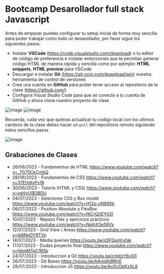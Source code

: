 # Bootcamp Desarollador full stack Javascript

Antes de empezar puedes configurar tu setup inicial de forma muy sencilla para poder trabajar como todo un desarollador, por favor sigue los siguientes pasos:

- Instalar **VSCode** (https://code.visualstudio.com/download) o tu editor de código de preferencia e instalar extensiones que te permitan generar código HTML de manera rápida y sencilla como por ejemplo: **HTML snippets**, **HTML preview** para VSCode
- Descargar e instalar **Git** (https://git-scm.com/download/win) nuestra herramienta de control de versiones
- Crea una cuenta en **GitHub** para poder tener acceso al repositorio de la clase (https://github.com/)
- Configura Visual Studio Code para que se conecte a tu cuenta de GitHub y ahora clona nuestro proyecto de clase

![image](https://github.com/KamiloMontoya/kambcode_g1/assets/11945476/e1ae4282-8cee-403b-9f66-7fb9af62241d)
![image](https://github.com/KamiloMontoya/kambcode_g1/assets/11945476/ca0ce2ad-72ec-431d-b3e1-55b84c64ec13)

    
Recuerda, cada vez que quieras actualizar tu codigo local con los ultimos cambios de la clase debes hacer un `pull` del repositorio remoto siguiendo estos sencillos pasos

![image](https://github.com/KamiloMontoya/kambcode_g1/assets/11945476/8d8f7da6-aa4c-4d67-9dec-59cd360bda0f)

## Grabaciones de Clases
 - 26/06/2023 - Fundamentos de HTML https://www.youtube.com/watch?v=_7G75CkCmbQ
 - 28/06/2023 - Fundamentos de CSS https://www.youtube.com/watch?v=37EHdIvPx18
 - 30/06/2023 - Tutoría (HTML y CSS) https://www.youtube.com/watch?v=xgHyUlB38DU
 - 04/07/2023 - Selectores CSS y Box model https://www.youtube.com/watch?v=H12o-oN890k
 - 06/07/2023 - Position Absolute y FlexBox https://www.youtube.com/watch?v=f4CrQ0EY02I 
 - 10/07/2023 - Repaso Flex y ejercicios prácticos https://www.youtube.com/watch?v=NqihX3e58Vs
 - 12/07/2023 - Grid View / Areas https://www.youtube.com/watch?v=jb8NqDY9TVo
 - 14/07/2023 - Media queries https://youtu.be/s5FQeoVufak
 - 17/07/2023 - Dudas proyecto final https://www.youtube.com/watch?v=hbmMTqC1RSk
 - 24/07/2023 - Introduccion a Git https://youtu.be/citqtzY6yS0
 - 26/07/2023 - Git Bases https://youtu.be/kAnisKdMlnE
 - 28/07/2023 - Introduccion JS https://youtu.be/Ax5UGkKxXL8 